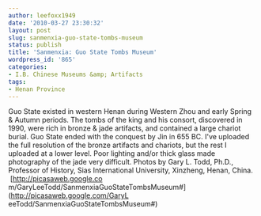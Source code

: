 ```yaml
---
author: leefoxx1949
date: '2010-03-27 23:30:32'
layout: post
slug: sanmenxia-guo-state-tombs-museum
status: publish
title: 'Sanmenxia: Guo State Tombs Museum'
wordpress_id: '865'
categories:
- I.B. Chinese Museums &amp; Artifacts
tags:
- Henan Province
---
```


Guo State existed in western Henan during Western Zhou and early Spring &
Autumn periods. The tombs of the king and his consort, discovered in 1990,
were rich in bronze & jade artifacts, and contained a large chariot burial.
Guo State ended with the conquest by Jin in 655 BC. I've uploaded the full
resolution of the bronze artifacts and chariots, but the rest I uploaded at a
lower level. Poor lighting and/or thick glass made photography of the jade
very difficult. Photos by Gary L. Todd, Ph.D., Professor of History, Sias
International University, Xinzheng, Henan, China.  [http://picasaweb.google.co
m/GaryLeeTodd/SanmenxiaGuoStateTombsMuseum#](http://picasaweb.google.com/GaryL
eeTodd/SanmenxiaGuoStateTombsMuseum#)

